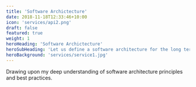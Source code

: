 ```yaml
---
title: 'Software Archictecture'
date: 2018-11-18T12:33:46+10:00
icon: 'services/api2.png'
draft: false
featured: true
weight: 1
heroHeading: 'Software Archictecture'
heroSubHeading: 'Let us define a software architecture for the long term'
heroBackground: 'services/service1.jpg'
---
```

Drawing upon my deep understanding of software architecture principles and best practices.